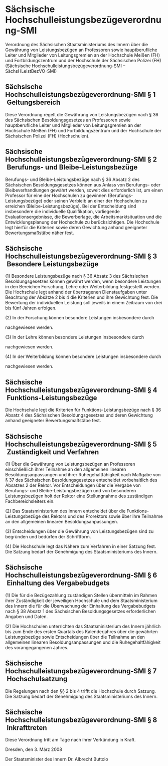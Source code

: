 # Sächsische Hochschulleistungsbezügeverordnung-SMI

Verordnung des Sächsischen Staatsministeriums des Innern über die Gewährung von Leistungsbezügen an Professoren sowie hauptberufliche Leiter und Mitglieder von Leitungsgremien an der Hochschule Meißen (FH) und Fortbildungszentrum und der Hochschule der Sächsischen Polizei (FH) (Sächsische Hochschulleistungsbezügeverordnung-SMI – SächsHLeistBezVO-SMI)

## Sächsische Hochschulleistungsbezügeverordnung-SMI § 1  Geltungsbereich

Diese Verordnung regelt die Gewährung von Leistungsbezügen nach § 36 des
        Sächsischen Besoldungsgesetzes an Professoren sowie hauptberufliche Leiter und Mitglieder von Leitungsgremien an der Hochschule Meißen (FH) und Fortbildungszentrum und der Hochschule der Sächsischen Polizei (FH) (Hochschulen).


## Sächsische Hochschulleistungsbezügeverordnung-SMI § 2  Berufungs- und Bleibe-Leistungsbezüge

Berufungs- und Bleibe-Leistungsbezüge nach § 36 Absatz 2 des
        Sächsischen Besoldungsgesetzes können aus Anlass von Berufungs- oder Bleibeverhandlungen gewährt werden, soweit dies erforderlich ist, um einen Professor für eine der Hochschulen zu gewinnen (Berufungs-Leistungsbezüge) oder seinen Verbleib an einer der Hochschulen zu erreichen (Bleibe-Leistungsbezüge). Bei der Entscheidung sind insbesondere die individuelle Qualifikation, vorliegende Evaluationsergebnisse, die Bewerberlage, die Arbeitsmarktsituation und die Entwicklungsplanung der Hochschule zu berücksichtigen. Die Hochschule legt hierfür die Kriterien sowie deren Gewichtung anhand geeigneter Bewertungsmaßstäbe näher fest.


## Sächsische Hochschulleistungsbezügeverordnung-SMI § 3  Besondere Leistungsbezüge

(1) Besondere Leistungsbezüge nach § 36 Absatz 3 des
Sächsischen Besoldungsgesetzes können gewährt werden, wenn besondere Leistungen in den Bereichen Forschung, Lehre oder Weiterbildung festgestellt werden. Die Hochschule legt anhand der übertragenen Dienstaufgaben unter Beachtung der Absätze 2 bis 4 die Kriterien und ihre Gewichtung fest. Die Bewertung der individuellen Leistung soll jeweils in einem Zeitraum von drei bis fünf Jahren erfolgen.

(2) In der Forschung können besondere Leistungen insbesondere durch

nachgewiesen werden.

(3) In der Lehre können besondere Leistungen insbesondere durch

nachgewiesen werden.

(4) In der Weiterbildung können besondere Leistungen insbesondere durch

nachgewiesen werden.


## Sächsische Hochschulleistungsbezügeverordnung-SMI § 4  Funktions-Leistungsbezüge

Die Hochschule legt die Kriterien für Funktions-Leistungsbezüge nach § 36 Absatz 4 des
        Sächsischen Besoldungsgesetzes und deren Gewichtung anhand geeigneter Bewertungsmaßstäbe fest.


## Sächsische Hochschulleistungsbezügeverordnung-SMI § 5  Zuständigkeit und Verfahren

(1) Über die Gewährung von Leistungsbezügen an Professoren einschließlich ihrer Teilnahme an den allgemeinen linearen Besoldungsanpassungen und ihrer Ruhegehaltfähigkeit nach Maßgabe von § 37 des
Sächsischen Besoldungsgesetzes entscheidet vorbehaltlich des Absatzes 2 der Rektor. Vor Entscheidungen über die Vergabe von Berufungs- und Bleibe-Leistungsbezügen und von besonderen Leistungsbezügen holt der Rektor eine Stellungnahme des zuständigen Fachbereichsleiters ein.

(2) Das Staatsministerium des Innern entscheidet über die Funktions-Leistungsbezüge des Rektors und des Prorektors sowie über ihre Teilnahme an den allgemeinen linearen Besoldungsanpassungen.

(3) Entscheidungen über die Gewährung von Leistungsbezügen sind zu begründen und bedürfen der Schriftform.

(4) Die Hochschule legt das Nähere zum Verfahren in einer Satzung fest. Die Satzung bedarf der Genehmigung des Staatsministeriums des Innern.


## Sächsische Hochschulleistungsbezügeverordnung-SMI § 6  Einhaltung des Vergabebudgets

(1) Die für die Bezügezahlung zuständigen Stellen übermitteln im Rahmen ihrer Zuständigkeit der jeweiligen Hochschule und dem Staatsministerium des Innern die für die Überwachung der Einhaltung des Vergabebudgets nach § 38 Absatz 1 des
        Sächsischen Besoldungsgesetzes erforderlichen Angaben und Daten.

(2) Die Hochschulen unterrichten das Staatsministerium des Innern jährlich bis zum Ende des ersten Quartals des Kalenderjahres über die gewährten Leistungsbezüge sowie Entscheidungen über die Teilnahme an den allgemeinen linearen Besoldungsanpassungen und die Ruhegehaltfähigkeit des vorangegangenen Jahres.


## Sächsische Hochschulleistungsbezügeverordnung-SMI § 7  Hochschulsatzung

Die Regelungen nach den §§ 2 bis 4 trifft die Hochschule durch Satzung. Die Satzung bedarf der Genehmigung des Staatsministeriums des Innern.


## Sächsische Hochschulleistungsbezügeverordnung-SMI § 8  Inkrafttreten

Diese Verordnung tritt am Tage nach ihrer Verkündung in Kraft.

Dresden, den 3. März 2008

Der Staatsminister des Innern 
           Dr. Albrecht Buttolo


